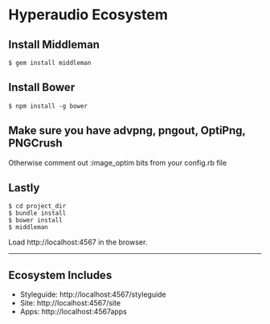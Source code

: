 Hyperaudio Ecosystem
=======

## Install Middleman

    $ gem install middleman

## Install Bower

    $ npm install -g bower

## Make sure you have advpng, pngout, OptiPng, PNGCrush

Otherwise comment out :image_optim bits from your config.rb file

## Lastly
    $ cd project_dir
    $ bundle install
    $ bower install
    $ middleman

Load http://localhost:4567 in the browser.

----

## Ecosystem Includes

* Styleguide: http://localhost:4567/styleguide
* Site: http://localhost:4567/site
* Apps: http://localhost:4567apps